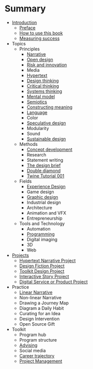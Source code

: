 # Summary

* [Introduction](README.md)
   * [Preface](introduction/preface.md)
   * [How to use this book](introduction/how_to_use_this_book.md)
   * [Measuring success](introduction/measuring_success.md)
* Topics
   * Principles
       * [Narrative](topics/narrative.md)
       * [Open design](topics/open_design.md)
       * [Risk and innovation](topics/risk_and_innovation.md)
       * Media
       * [Hypertext](topics/hypertext.md)
       * [Design thinking](topics/design_thinking.md)
       * [Critical thinking](topics/critical_thinking.md)
       * [Systems thinking](topics/systems_thinking.md)
       * [Mental model](topics/mental_model.md)
       * [Semiotics](topics/semiotics.md)
       * [Constructing meaning](topics/constructing_meaning.md)
       * [Language](topics/language.md)
       * Color
       * [Speculative design](topics/speculative_design.md)
       * Modularity
       * Sound
       * [Sustainable design](topics/sustainable_design.md)
   * Methods
       * [Concept development](topics/concept_development.md)
       * Research
       * Statement writing
       * [The design brief](topics/the_design_brief.md)
       * [Double diamond](topics/double_diamond.md)
       * [Twine Tutorial 001](topics/twine-tutorial-001.md)
   * Fields
       * [Experience Design](topics/experience_design.md)
       * Game design
       * [Graphic design](topics/graphic_design.md)
       * Industrial design
       * Architecture
       * Animation and VFX
       * Entrepreneurship
   * Tools and Technology
       * Automation
       * [Programming](topics/programming.md)
       * Digital imaging
       * 3D
       * Web
* [Projects](projects.md)
   * [Hypertext Narrative Project](projects/hypertext_narrative_project.md)
   * [Design Fiction Project](projects/design_fiction_project.md)
   * [Toolkit Design Project](projects/toolkit_design_project.md)
   * [Interactive Story Project](projects/interactive_story_project.md)
   * [Digital Service or Product Project](projects/digital_service_or_product.md)
* Practice
   * [Linear Narrative](practice/linear_narrative.md)
   * Non-linear Narrative
   * Drawing a Journey Map
   * Diagram a Daily Habit
   * Curating for an Idea
   * Design Intervention
   * Open Source Gift
* Toolkit
   * Program hub
   * Program structure
   * [Advising](toolkit/advising.md)
   * Social media
   * [Career trajectory](toolkit/career_trajectory.md)
   * [Project Management](toolkit/project_management.md)

